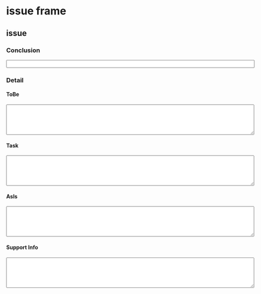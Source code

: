# issue frame

## issue

### Conclusion

<input id="iA" size="80" />

### Detail

#### ToBe

<textarea id="tA" cols="80" rows="5"></textarea>

#### Task

<textarea id="tB" cols="80" rows="5"></textarea>

#### AsIs

<textarea id="tC" cols="80" rows="5"></textarea>

#### Support Info

<textarea id="tD" cols="80" rows="5"></textarea>
